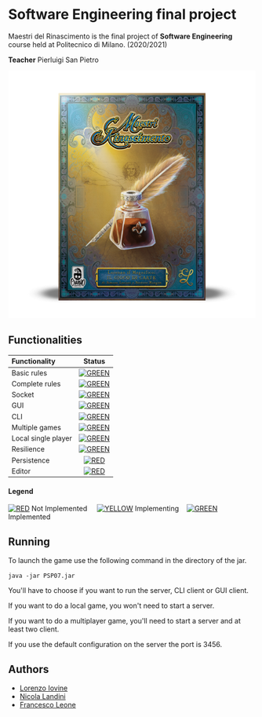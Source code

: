 
# Software Engineering final project

Maestri del Rinascimento is the final project of **Software Engineering** course held
at Politecnico di Milano. (2020/2021)  

**Teacher** Pierluigi San Pietro

![Image of the game](src/main/resources/graphics/box_image.png)

## Functionalities

| Functionality | Status |
|:-----------------------|:------------------------------------:|
| Basic rules | [![GREEN](http://placehold.it/15/44bb44/44bb44)](https://github.com/fraleone99/ing-sw-2021-Iovine-Landini-Leone/tree/main/src/main/java/it/polimi/ingsw/model) |
| Complete rules | [![GREEN](http://placehold.it/15/44bb44/44bb44)](https://github.com/fraleone99/ing-sw-2021-Iovine-Landini-Leone/tree/main/src/main/java/it/polimi/ingsw/model) |
| Socket |[![GREEN](http://placehold.it/15/44bb44/44bb44)](https://github.com/fraleone99/ing-sw-2021-Iovine-Landini-Leone/tree/main/src/main/java/it/polimi/ingsw/server) |
| GUI | [![GREEN](http://placehold.it/15/44bb44/44bb44)](https://github.com/fraleone99/ing-sw-2021-Iovine-Landini-Leone/tree/main/src/main/java/it/polimi/ingsw/client/view/GUI) |
| CLI |[![GREEN](http://placehold.it/15/44bb44/44bb44)](https://github.com/fraleone99/ing-sw-2021-Iovine-Landini-Leone/tree/main/src/main/java/it/polimi/ingsw/client/view/CLI) |
| Multiple games | [![GREEN](http://placehold.it/15/44bb44/44bb44)](https://github.com/fraleone99/ing-sw-2021-Iovine-Landini-Leone/tree/main/src/main/java/it/polimi/ingsw/server)|
| Local single player | [![GREEN](http://placehold.it/15/44bb44/44bb44)](https://github.com/fraleone99/ing-sw-2021-Iovine-Landini-Leone/blob/main/src/main/java/it/polimi/ingsw/controller/LocalSPController.java) |
| Resilience | [![GREEN](http://placehold.it/15/44bb44/44bb44)](https://github.com/fraleone99/ing-sw-2021-Iovine-Landini-Leone/tree/main/src/main/java/it/polimi/ingsw/server)
| Persistence | [![RED](http://placehold.it/15/f03c15/f03c15)]() |
| Editor | [![RED](http://placehold.it/15/f03c15/f03c15)]() |

#### Legend
[![RED](http://placehold.it/15/f03c15/f03c15)]() Not Implemented &nbsp;&nbsp;&nbsp;&nbsp;[![YELLOW](http://placehold.it/15/ffdd00/ffdd00)]() Implementing&nbsp;&nbsp;&nbsp;&nbsp;[![GREEN](http://placehold.it/15/44bb44/44bb44)]() Implemented

## Running
To launch the game use the following command in the directory of the jar.

```
java -jar PSP07.jar 
```
You'll have to choose if you want to run the server, CLI client or GUI client.

If you want to do a local game, you won't need to start a server.

If you want to do a multiplayer game, you'll need to start a server and at least two client.

If you use the default configuration on the server the port is 3456.

## Authors
* [Lorenzo Iovine](https://github.com/lorenzoiovine99)
* [Nicola Landini](https://github.com/neekoo0)
* [Francesco Leone](https://github.com/fraleone99)




